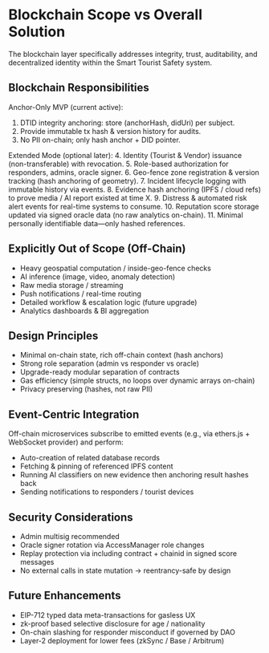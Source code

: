 # Blockchain Scope vs Overall Solution

The blockchain layer specifically addresses integrity, trust, auditability, and decentralized identity within the Smart Tourist Safety system.

## Blockchain Responsibilities
Anchor-Only MVP (current active):
1. DTID integrity anchoring: store (anchorHash, didUri) per subject.
2. Provide immutable tx hash & version history for audits.
3. No PII on-chain; only hash anchor + DID pointer.

Extended Mode (optional later):
4. Identity (Tourist & Vendor) issuance (non-transferable) with revocation.
5. Role-based authorization for responders, admins, oracle signer.
6. Geo-fence zone registration & version tracking (hash anchoring of geometry).
7. Incident lifecycle logging with immutable history via events.
8. Evidence hash anchoring (IPFS / cloud refs) to prove media / AI report existed at time X.
9. Distress & automated risk alert events for real-time systems to consume.
10. Reputation score storage updated via signed oracle data (no raw analytics on-chain).
11. Minimal personally identifiable data—only hashed references.

## Explicitly Out of Scope (Off-Chain)
- Heavy geospatial computation / inside-geo-fence checks
- AI inference (image, video, anomaly detection)
- Raw media storage / streaming
- Push notifications / real-time routing
- Detailed workflow & escalation logic (future upgrade)
- Analytics dashboards & BI aggregation

## Design Principles
- Minimal on-chain state, rich off-chain context (hash anchors)
- Strong role separation (admin vs responder vs oracle)
- Upgrade-ready modular separation of contracts
- Gas efficiency (simple structs, no loops over dynamic arrays on-chain)
- Privacy preserving (hashes, not raw PII)

## Event-Centric Integration
Off-chain microservices subscribe to emitted events (e.g., via ethers.js + WebSocket provider) and perform:
- Auto-creation of related database records
- Fetching & pinning of referenced IPFS content
- Running AI classifiers on new evidence then anchoring result hashes back
- Sending notifications to responders / tourist devices

## Security Considerations
- Admin multisig recommended
- Oracle signer rotation via AccessManager role changes
- Replay protection via including contract + chainid in signed score messages
- No external calls in state mutation -> reentrancy-safe by design

## Future Enhancements
- EIP-712 typed data meta-transactions for gasless UX
- zk-proof based selective disclosure for age / nationality
- On-chain slashing for responder misconduct if governed by DAO
- Layer-2 deployment for lower fees (zkSync / Base / Arbitrum)
